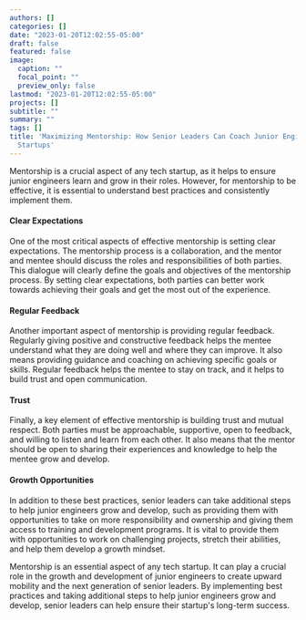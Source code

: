 ```yaml
---
authors: []
categories: []
date: "2023-01-20T12:02:55-05:00"
draft: false
featured: false
image:
  caption: ""
  focal_point: ""
  preview_only: false
lastmod: "2023-01-20T12:02:55-05:00"
projects: []
subtitle: ""
summary: ""
tags: []
title: 'Maximizing Mentorship: How Senior Leaders Can Coach Junior Engineers in Tech
  Startups'
---
```


Mentorship is a crucial aspect of any tech startup, as it helps to ensure junior engineers learn and grow in their roles. However, for mentorship to be effective, it is essential to understand best practices and consistently implement them.

#### Clear Expectations

One of the most critical aspects of effective mentorship is setting clear expectations. The mentorship process is a collaboration, and the mentor and mentee should discuss the roles and responsibilities of both parties. This dialogue will clearly define the goals and objectives of the mentorship process. By setting clear expectations, both parties can better work towards achieving their goals and get the most out of the experience.

#### Regular Feedback

Another important aspect of mentorship is providing regular feedback. Regularly giving positive and constructive feedback helps the mentee understand what they are doing well and where they can improve. It also means providing guidance and coaching on achieving specific goals or skills. Regular feedback helps the mentee to stay on track, and it helps to build trust and open communication.

#### Trust

Finally, a key element of effective mentorship is building trust and mutual respect. Both parties must be approachable, supportive, open to feedback, and willing to listen and learn from each other. It also means that the mentor should be open to sharing their experiences and knowledge to help the mentee grow and develop.

#### Growth Opportunities

In addition to these best practices, senior leaders can take additional steps to help junior engineers grow and develop, such as providing them with opportunities to take on more responsibility and ownership and giving them access to training and development programs. It is vital to provide them with opportunities to work on challenging projects, stretch their abilities, and help them develop a growth mindset.

Mentorship is an essential aspect of any tech startup. It can play a crucial role in the growth and development of junior engineers to create upward mobility and the next generation of senior leaders. By implementing best practices and taking additional steps to help junior engineers grow and develop, senior leaders can help ensure their startup's long-term success.
